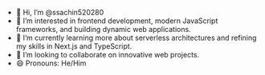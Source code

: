 - 👋 Hi, I’m @ssachin520280
- 👀 I’m interested in frontend development, modern JavaScript frameworks, and building dynamic web applications.
- 🌱 I’m currently learning more about serverless architectures and refining my skills in Next.js and TypeScript.
- 💞️ I’m looking to collaborate on innovative web projects.
- 😄 Pronouns: He/Him

<!---
ssachin520280/ssachin520280 is a ✨ special ✨ repository because its `README.md` (this file) appears on your GitHub profile.
You can click the Preview link to take a look at your changes.
--->
